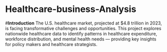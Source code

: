 # Healthcare-business-Analysis

#**Introduction**
The U.S. healthcare market, projected at $4.8 trillion in 2023, is facing transformative challenges and opportunities. This project explores nationwide healthcare data to identify patterns in healthcare expenditure, workforce distribution, and mental health needs — providing key insights for policy makers and healthcare strategists.
